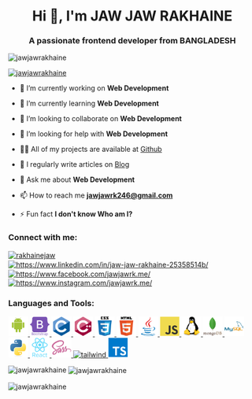 <h1 align="center">Hi 👋, I'm JAW JAW RAKHAINE</h1>
<h3 align="center">A passionate frontend developer from BANGLADESH</h3>

<p align="left"> <img src="https://komarev.com/ghpvc/?username=jawjawrakhaine&label=Profile%20views&color=0e75b6&style=flat" alt="jawjawrakhaine" /> </p>

<p align="left"> <a href="https://github.com/ryo-ma/github-profile-trophy"><img src="https://github-profile-trophy.vercel.app/?username=jawjawrakhaine" alt="jawjawrakhaine" /></a> </p>

- 🔭 I’m currently working on **Web Development**

- 🌱 I’m currently learning **Web Development**

- 👯 I’m looking to collaborate on **Web Development**

- 🤝 I’m looking for help with **Web Development**

- 👨‍💻 All of my projects are available at [Github](https://github.com/jawjawrakhaine)

- 📝 I regularly write articles on [Blog](https://l.facebook.com/l.php?u=https%3A%2F%2Fjawjawrakhaine.blogspot.com%2F%3Ffbclid%3DIwAR1Kpp74upSPEiKmRhcbNhi1fZ3zgOizmAlMOA219kPX2QoDF3nYY__OPpM&h=AT2grPnOMSeSd0Uks8ILGTNTb3mdqtY0RB0Kvai6jhvGUJo-cQg2icWLjyo-vPbmpXVbdZKTWJw6IwhdipwXZhJMO6631PTmoId69CQhZ7TQYeCiha13JYUDjHtpsg)

- 💬 Ask me about **Web Development**

- 📫 How to reach me **jawjawrk246@gmail.com**

- ⚡ Fun fact **I don't know Who am I?**

<h3 align="left">Connect with me:</h3>
<p align="left">
<a href="https://twitter.com/rakhainejaw" target="blank"><img align="center" src="https://raw.githubusercontent.com/rahuldkjain/github-profile-readme-generator/master/src/images/icons/Social/twitter.svg" alt="rakhainejaw" height="30" width="40" /></a>
<a href="https://linkedin.com/in/https://www.linkedin.com/in/jaw-jaw-rakhaine-25358514b/" target="blank"><img align="center" src="https://raw.githubusercontent.com/rahuldkjain/github-profile-readme-generator/master/src/images/icons/Social/linked-in-alt.svg" alt="https://www.linkedin.com/in/jaw-jaw-rakhaine-25358514b/" height="30" width="40" /></a>
<a href="https://fb.com/https://www.facebook.com/jawjawrk.me/" target="blank"><img align="center" src="https://raw.githubusercontent.com/rahuldkjain/github-profile-readme-generator/master/src/images/icons/Social/facebook.svg" alt="https://www.facebook.com/jawjawrk.me/" height="30" width="40" /></a>
<a href="https://instagram.com/https://www.instagram.com/jawjawrk.me/" target="blank"><img align="center" src="https://raw.githubusercontent.com/rahuldkjain/github-profile-readme-generator/master/src/images/icons/Social/instagram.svg" alt="https://www.instagram.com/jawjawrk.me/" height="30" width="40" /></a>
</p>

<h3 align="left">Languages and Tools:</h3>
<p align="left"> <a href="https://developer.android.com" target="_blank"> <img src="https://raw.githubusercontent.com/devicons/devicon/master/icons/android/android-original-wordmark.svg" alt="android" width="40" height="40"/> </a> <a href="https://getbootstrap.com" target="_blank"> <img src="https://raw.githubusercontent.com/devicons/devicon/master/icons/bootstrap/bootstrap-plain-wordmark.svg" alt="bootstrap" width="40" height="40"/> </a> <a href="https://www.cprogramming.com/" target="_blank"> <img src="https://raw.githubusercontent.com/devicons/devicon/master/icons/c/c-original.svg" alt="c" width="40" height="40"/> </a> <a href="https://www.w3schools.com/cpp/" target="_blank"> <img src="https://raw.githubusercontent.com/devicons/devicon/master/icons/cplusplus/cplusplus-original.svg" alt="cplusplus" width="40" height="40"/> </a> <a href="https://www.w3schools.com/css/" target="_blank"> <img src="https://raw.githubusercontent.com/devicons/devicon/master/icons/css3/css3-original-wordmark.svg" alt="css3" width="40" height="40"/> </a> <a href="https://www.w3.org/html/" target="_blank"> <img src="https://raw.githubusercontent.com/devicons/devicon/master/icons/html5/html5-original-wordmark.svg" alt="html5" width="40" height="40"/> </a> <a href="https://www.java.com" target="_blank"> <img src="https://raw.githubusercontent.com/devicons/devicon/master/icons/java/java-original.svg" alt="java" width="40" height="40"/> </a> <a href="https://developer.mozilla.org/en-US/docs/Web/JavaScript" target="_blank"> <img src="https://raw.githubusercontent.com/devicons/devicon/master/icons/javascript/javascript-original.svg" alt="javascript" width="40" height="40"/> </a> <a href="https://www.linux.org/" target="_blank"> <img src="https://raw.githubusercontent.com/devicons/devicon/master/icons/linux/linux-original.svg" alt="linux" width="40" height="40"/> </a> <a href="https://www.mongodb.com/" target="_blank"> <img src="https://raw.githubusercontent.com/devicons/devicon/master/icons/mongodb/mongodb-original-wordmark.svg" alt="mongodb" width="40" height="40"/> </a> <a href="https://www.mysql.com/" target="_blank"> <img src="https://raw.githubusercontent.com/devicons/devicon/master/icons/mysql/mysql-original-wordmark.svg" alt="mysql" width="40" height="40"/> </a> <a href="https://www.python.org" target="_blank"> <img src="https://raw.githubusercontent.com/devicons/devicon/master/icons/python/python-original.svg" alt="python" width="40" height="40"/> </a> <a href="https://reactjs.org/" target="_blank"> <img src="https://raw.githubusercontent.com/devicons/devicon/master/icons/react/react-original-wordmark.svg" alt="react" width="40" height="40"/> </a> <a href="https://sass-lang.com" target="_blank"> <img src="https://raw.githubusercontent.com/devicons/devicon/master/icons/sass/sass-original.svg" alt="sass" width="40" height="40"/> </a> <a href="https://tailwindcss.com/" target="_blank"> <img src="https://www.vectorlogo.zone/logos/tailwindcss/tailwindcss-icon.svg" alt="tailwind" width="40" height="40"/> </a> <a href="https://www.typescriptlang.org/" target="_blank"> <img src="https://raw.githubusercontent.com/devicons/devicon/master/icons/typescript/typescript-original.svg" alt="typescript" width="40" height="40"/> </a>
</p>

<p><img align="left" src="https://github-readme-stats.vercel.app/api/top-langs?username=jawjawrakhaine&show_icons=true&locale=en&layout=compact" alt="jawjawrakhaine" /></p>

<p>&nbsp;<img align="center" src="https://github-readme-stats.vercel.app/api?username=jawjawrakhaine&show_icons=true&locale=en" alt="jawjawrakhaine" /></p>

<p><img align="center" src="https://github-readme-streak-stats.herokuapp.com/?user=jawjawrakhaine&" alt="jawjawrakhaine" /></p>

